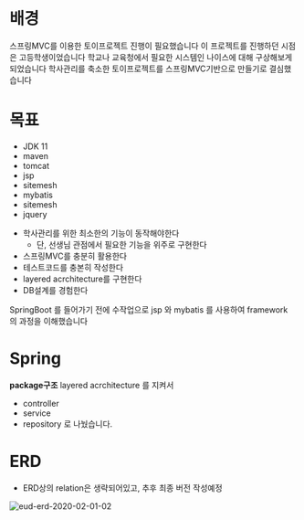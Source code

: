 # 배경
스프링MVC를 이용한 토이프로젝트 진행이 필요했습니다
이 프로젝트를 진행하던 시점은 고등학생이었습니다
학교나 교육청에서 필요한 시스템인 나이스에 대해 구상해보게 되었습니다
학사관리를 축소한 토이프로젝트를 스프링MVC기반으로 만들기로 결심했습니다

# 목표
  * JDK 11
  * maven
  * tomcat
  * jsp
  * sitemesh
  * mybatis
  * sitemesh
  * jquery
  
- 학사관리를 위한 최소한의 기능이 동작해야한다
  - 단, 선생님 관점에서 필요한 기능을 위주로 구현한다
- 스프링MVC를 충분히 활용한다
- 테스트코드를 충본히 작성한다
- layered acrchitecture를 구현한다
- DB설계를 경험한다

SpringBoot 를 들어가기 전에 수작업으로 jsp 와 mybatis 를 사용하여 framework 의 과정을 이해했습니다

# Spring
**package구조**
layered acrchitecture 를 지켜서
- controller
- service
- repository
로 나눴습니다.



# ERD
* ERD상의 relation은 생략되어있고, 추후 최종 버전 작성예정

![eud-erd-2020-02-01-02](https://user-images.githubusercontent.com/45488643/73585625-5bb55a00-44e6-11ea-89b3-b7b4001455a3.png)
